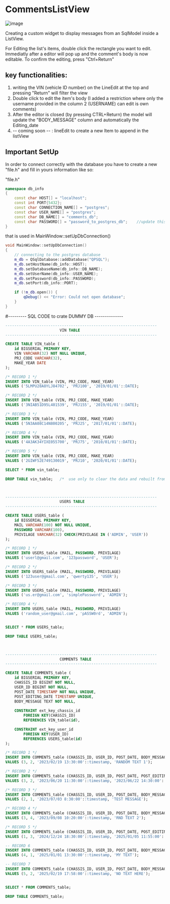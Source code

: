 # CommentsListView
![image](https://github.com/user-attachments/assets/74923797-a99a-4ca8-98c1-ba894362b1e7)

Creating a custom widget to display messages from an SqlModel inside a ListView.

For Editing the list's items, double click the rectangle you want to edit.
Immediatly after a editor will pop up and the comment's body is now editable. To confirm the editing, press "Ctrl+Return"


## key functionalities:
1) writing the VIN (vehicle ID number) on the LineEdit at the top and pressing "Return" will filter the view
2) Double click to edit the item's body (I added a restriction where only the username provided in the column 2 (USERNAME) can edit is own comments)
3) After the editor is closed (by pressing CTRL+Return) the model will update the "BODY_MESSAGE" column and automatically the Editing_date
4) -- coming soon -- : lineEdit to create a new Item to append in the listView


## Important SetUp
In order to connect correctly with the database you have to create a new "file.h" and fill in yours information like so:

"file.h"
```c++
namespace db_info
{
    const char HOST[] = "localhost";
    const int PORT{5432};
    const char CONNECTION_NAME[] = "postgres";
    const char USER_NAME[] = "postgres";
    const char DB_NAME[] = "comments_db";
    const char PASSWORD[] = "password_to_postgres_db";    //update this value with your password
}
```

that is used in MainWindow::setUpDbConnection()
```c++
void MainWindow::setUpDbConnection()
{
    // connecting to the postgres database
    m_db = QSqlDatabase::addDatabase("QPSQL");
    m_db.setHostName(db_info::HOST);
    m_db.setDatabaseName(db_info::DB_NAME);
    m_db.setUserName(db_info::USER_NAME);
    m_db.setPassword(db_info::PASSWORD);
    m_db.setPort(db_info::PORT);

    if (!m_db.open()) {
        qDebug() << "Error: Could not open database";
    }
}
```

#--------- SQL CODE to crate DUMMY DB --------------

```SQL
-------------------------------------------------------------------
                        VIN TABLE
-------------------------------------------------------------------

CREATE TABLE VIN_table (
    id BIGSERIAL PRIMARY KEY,
    VIN VARCHAR(32) NOT NULL UNIQUE,
    PRJ_CODE VARCHAR(32),
    MAKE_YEAR DATE
);

/* RECORD 1 */ 
INSERT INTO VIN_table (VIN, PRJ_CODE, MAKE_YEAR)
VALUES ('5LMPU28A8YLJ84702', 'PRJ100', '2019/01/01'::DATE);

/* RECORD 2 */
INSERT INTO VIN_table (VIN, PRJ_CODE, MAKE_YEAR)
VALUES ('3NIAB51D95L401539', 'PRJ155', '2019/01/01'::DATE);

/* RECORD 3 */
INSERT INTO VIN_table (VIN, PRJ_CODE, MAKE_YEAR)
VALUES ('5N3AA08C14N800205', 'PRJ25', '2017/01/01'::DATE);

/* RECORD 4 */
INSERT INTO VIN_table (VIN, PRJ_CODE, MAKE_YEAR)
VALUES ('4A3AK34YIXE055700', 'PRJ75', '2010/01/01'::DATE);

/* RECORD 5 */
INSERT INTO VIN_table (VIN, PRJ_CODE, MAKE_YEAR)
VALUES ('2GIWF52E749130019', 'PRJ10', '2020/01/01'::DATE);

SELECT * FROM vin_table;

DROP TABLE vin_table;   /*  use only to clear the data and rebuilt from 0 */



-------------------------------------------------------------------
                        USERS TABLE
-------------------------------------------------------------------

CREATE TABLE USERS_table (
    id BIGSERIAL PRIMARY KEY,
    MAIL VARCHAR(100) NOT NULL UNIQUE,
    PASSWORD VARCHAR(100),
    PRIVILAGE VARCHAR(32) CHECK(PRIVILAGE IN ('ADMIN', 'USER'))
);

/* RECORD 1 */
INSERT INTO USERS_table (MAIL, PASSWORD, PRIVILAGE)
VALUES ('userl@gmail.com', '123password', 'USER');

/* RECORD 2 */
INSERT INTO USERS_table (MAIL, PASSWORD, PRIVILAGE)
VALUES ('123user@gmail.com', 'qwerty135', 'USER');

/* RECORD 3 */
INSERT INTO USERS_table (MAIL, PASSWORD, PRIVILAGE)
VALUES ('us.er@gmail.com', 'simplePassword', 'ADMIN');

/* RECORD 4 */
INSERT INTO USERS_table (MAIL, PASSWORD, PRIVILAGE)
VALUES ('random_user@gmail.com', 'pASSW0rd', 'ADMIN');


SELECT * FROM USERS_table;

DROP TABLE USERS_table;



-------------------------------------------------------------------
                        COMMENTS TABLE
-------------------------------------------------------------------

CREATE TABLE COMMENTS_table (
    id BIGSERIAL PRIMARY KEY,
    CHASSIS_ID BIGINT NOT NULL,
    USER_ID BIGINT NOT NULL,
    POST_DATE TIMESTAMP NOT NULL UNIQUE,
    POST_EDITING_DATE TIMESTAMP UNIQUE,
    BODY_MESSAGE TEXT NOT NULL,
    
    CONSTRAINT ext_key_chassis_id
        FOREIGN KEY(CHASSIS_ID)
        REFERENCES VIN_table(id),

    CONSTRAINT ext_key_user_id
        FOREIGN KEY(USER_ID)
        REFERENCES USERS_table(id)
);

/* RECORD 1 */
INSERT INTO COMMENTS_table (CHASSIS_ID, USER_ID, POST_DATE, BODY_MESSAGE)
VALUES (3, 2, '2023/02/19 13:30:00'::timestamp, 'RANDOM TEXT 1');

/* RECORD 2 */
INSERT INTO COMMENTS_table (CHASSIS_ID, USER_ID, POST_DATE, POST_EDITING_DATE, BODY_MESSAGE)
VALUES (3, 2, '2023/06/20 11:30:00'::timestamp, '2023/06/22 14:30:00'::timestamp, '123 TEXT TEXT');

/* RECORD 3 */ 
INSERT INTO COMMENTS_table (CHASSIS_ID, USER_ID, POST_DATE, BODY_MESSAGE)
VALUES (2, 1, '2023/07/03 8:30:00'::timestamp, 'TEST MESSAGE');

/* RECORD 4 */
INSERT INTO COMMENTS_table (CHASSIS_ID, USER_ID, POST_DATE, BODY_MESSAGE)
VALUES (3, 4, '2023/09/08 10:20:00'::timestamp, 'RND TEXT 2');

/* RECORD 5 */
INSERT INTO COMMENTS_table (CHASSIS_ID, USER_ID, POST_DATE, POST_EDITING_DATE, BODY_MESSAGE)
VALUES (1, 3, '2024/12/24 18:30:00'::timestamp, '2025/01/05 11:55:00'::timestamp, 'TXT TXT TXT');

-- RECORD 6 
INSERT INTO COMMENTS_table (CHASSIS_ID, USER_ID, POST_DATE, BODY_MESSAGE)
VALUES (4, 1, '2025/01/01 13:30:00'::timestamp, 'MY TEXT');

-- RECORD 7 
INSERT INTO COMMENTS_table (CHASSIS_ID, USER_ID, POST_DATE, BODY_MESSAGE)
VALUES (5, 2, '2025/02/19 17:58:00'::timestamp, 'NO TEXT HERE');


SELECT * FROM COMMENTS_table;

DROP TABLE COMMENTS_table;
```

